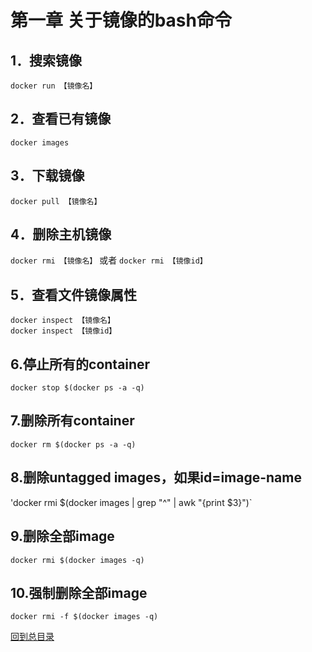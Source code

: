 第一章 关于镜像的bash命令  
====  
 1．搜索镜像   
-------  
`docker run 【镜像名】`  

 2．查看已有镜像   
-------  
`docker images`  

 3．下载镜像   
-------  
`docker pull 【镜像名】`  

 4．删除主机镜像   
-------  
`docker rmi 【镜像名】` 
或者
`docker rmi 【镜像id】`  

 5．查看文件镜像属性   
-------  
`docker inspect 【镜像名】`  
`docker inspect 【镜像id】`  


6.停止所有的container  
-------
`docker stop $(docker ps -a -q)`  

7.删除所有container  
------
`docker rm $(docker ps -a -q)`  

8.删除untagged images，如果id=image-name  
------
'docker rmi $(docker images | grep "^<none>" | awk "{print $3}")`  

9.删除全部image  
------
`docker rmi $(docker images -q)`  

10.强制删除全部image  
-------
`docker rmi -f $(docker images -q)`  

[回到总目录](https://github.com/jinzi9800/docker-tips/blob/master/README.md "回到项目readme.md")
